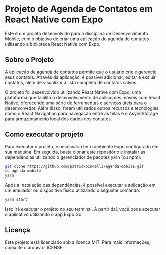 # Projeto de Agenda de Contatos em React Native com Expo

Este é um projeto desenvolvido para a disciplina de Desenvolvimento Mobile, com o objetivo de criar uma aplicação de agenda de contatos utilizando a biblioteca React Native com Expo.

## Sobre o Projeto

A aplicação de agenda de contatos permite que o usuário crie e gerencie seus contatos. Através da aplicação, é possível adicionar, editar e excluir contatos, além de visualizar a lista completa de contatos salvos.

O projeto foi desenvolvido utilizando React Native com Expo, uma plataforma que facilita o desenvolvimento de aplicações móveis com React Native, oferecendo uma série de ferramentas e serviços úteis para o desenvolvedor. Além disso, foram utilizados outros recursos e tecnologias, como o React Navigation para navegação entre as telas e o AsyncStorage para armazenamento local dos dados dos contatos.

## Como executar o projeto

Para executar o projeto, é necessário ter o ambiente Expo configurado em sua máquina. Em seguida, basta clonar este repositório e instalar as dependências utilizando o gerenciador de pacotes yarn (ou npm):

```bash
git clone https://github.com/patrickbindelli/agenda-mobile.git
cd agenda-mobile
yarn
```

Após a instalação das dependências, é possível executar a aplicação em um emulador ou dispositivo físico utilizando o seguinte comando:

```bash
yarn start
```

Isso irá executar o projeto no seu terminal. A partir daí, você pode executar o aplicativo utilizando o app Expo Go.

## Licença

Este projeto está licenciado sob a licença MIT. Para mais informações, consulte o arquivo LICENSE.
